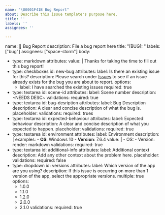 ```yaml
---
name: "\U0001F41B Bug Report"
about: Describe this issue template's purpose here.
title: ''
labels: ''
assignees: ''

---
```


name: 🐛 Bug Report
description: File a bug report here
title: "[BUG]: "
labels: ["bug"]
assignees: ["space-storm"]
body:
  - type: markdown
    attributes:
      value: |
        Thanks for taking the time to fill out this bug report!
  - type: checkboxes
    id: new-bug
    attributes:
      label: Is there an existing issue for this?
      description: Please search under [Issues](https://github.com/College-Kings/College-Kings-2/issues) to see if an issue already exists for the bug you are about to report.
      options:
      - label: I have searched the existing issues
        required: true
  - type: textarea
    id: scene-id
    attributes:
      label: Scene number
      description: ~NEEDS DESC~
    validations:
      required: true
  - type: textarea
    id: bug-desription
    attributes:
      label: Bug Description
      description: A clear and concise description of what the bug is.
      placeholder: 
    validations:
      required: trues
  - type: textarea
    id: expected-behaviour
    attributes:
      label: Expected behaviour
      description: A clear and concise description of what you expected to happen.
      placeholder: 
    validations:
      required: true
  - type: textarea
    id: environment
    attributes:
      label: Environment
      description: |
        examples:
          - **OS**: Windows 10
          - **Version**: 7.6.4
      value: |
          - OS:
          - Version:
      render: markdown
    validations:
      required: true
  - type: textarea
    id: additional-info
    attributes:
      label: Additional context
      description: Add any other context about the problem here.
      placeholder: 
    validations:
      required: false
  - type: dropdown
    id: versions
    attributes:
      label: Which version of the app are you using?
      description: If this issue is occurring on more than 1 version of the app, select the appropriate versions.
      multiple: true
      options:
       - 1.0.0
       - 1.1.0
       - 1.2.0
       - 2.0.0
       - 2.1.0
    validations:
      required: true
